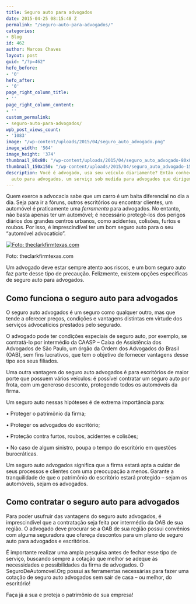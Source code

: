 ```yaml
---
title: Seguro auto para advogados
date: 2015-04-25 08:15:48 Z
permalink: "/seguro-auto-para-advogados/"
categories:
- Blog
id: 462
author: Marcos Chaves
layout: post
guid: "/?p=462"
hefo_before:
- '0'
hefo_after:
- '0'
page_right_column_title:
- ''
page_right_column_content:
- ''
custom_permalink:
- seguro-auto-para-advogados/
wpb_post_views_count:
- '1083'
image: "/wp-content/uploads/2015/04/seguro_auto_advogado.png"
image_width: '564'
image_height: '374'
thumbnail_80x80: "/wp-content/uploads/2015/04/seguro_auto_advogado-80x80.png"
thumbnail_150x150: "/wp-content/uploads/2015/04/seguro_auto_advogado-150x150.png"
description: Você é advogado, usa seu veículo diariamente? Então conheça o seguro
  auto para advogados, um serviço sob medida para advogados que dirigem diariamente.
---
```


Quem exerce a advocacia sabe que um carro é um baita diferencial no dia a dia. Seja para ir a fóruns, outros escritórios ou encontrar clientes, um automóvel é praticamente uma _ferramenta_ para advogados. No entanto, não basta apenas ter um automóvel; é necessário protegê-los dos perigos diários dos grandes centros urbanos, como acidentes, colisões, furtos e roubos. Por isso, é imprescindível ter um bom seguro auto para o seu “automóvel advocatício”.

<div id="attachment_463"  class="wp-caption aligncenter">
  <a href="/wp-content/uploads/2015/04/seguro_auto_advogado.png"><img class="img-adjustment size-full wp-image-463" src="/wp-content/uploads/2015/04/seguro_auto_advogado.png" alt="Foto: theclarkfirmtexas.com" width="564" height="374" srcset="/wp-content/uploads/2015/04/seguro_auto_advogado.png 564w, /wp-content/uploads/2015/04/seguro_auto_advogado-250x166.png 250w, /wp-content/uploads/2015/04/seguro_auto_advogado-120x80.png 120w" sizes="(max-width: 564px) 100vw, 564px" /></a>
  
  <p class="wp-caption-text">
    Foto: theclarkfirmtexas.com
  </p>
</div>

Um advogado deve estar sempre atento aos riscos, e um bom seguro auto faz parte desse tipo de precaução. Felizmente, existem opções específicas de seguro auto para advogados.

## Como funciona o seguro auto para advogados

O seguro auto advogados é um seguro como qualquer outro, mas que tende a oferecer preços, condições e vantagens distintas em virtude dos serviços advocatícios prestados pelo segurado.

O advogado pode ter condições especiais de seguro auto, por exemplo, se contratá-lo por intermédio da CAASP – Caixa de Assistência dos Advogados de São Paulo, um órgão da Ordem dos Advogados do Brasil (OAB), sem fins lucrativos, que tem o objetivo de fornecer vantagens desse tipo aos seus filiados.

Uma outra vantagem do seguro auto advogados é para escritórios de maior porte que possuem vários veículos: é possível contratar um seguro auto por frota, com um generoso desconto, protegendo todos os automóveis da firma.

Um seguro auto nessas hipóteses é de extrema importância para:

• Proteger o patrimônio da firma;
  
• Proteger os advogados do escritório;
  
• Proteção contra furtos, roubos, acidentes e colisões;
  
• No caso de algum sinistro, poupa o tempo do escritório em questões burocráticas.

Um seguro auto advogados significa que a firma estará apta a cuidar de seus processos e clientes com uma preocupação a menos. Garante a tranquilidade de que o patrimônio do escritório estará protegido – sejam os automóveis, sejam os advogados.

## Como contratar o seguro auto para advogados

Para poder usufruir das vantagens do seguro auto advogados, é imprescindível que a contratação seja feita por intermédio da OAB de sua região. O advogado deve procurar se a OAB de sua região possui convênios com alguma seguradora que ofereça descontos para um plano de seguro auto para advogados e escritórios.

É importante realizar uma ampla pesquisa antes de fechar esse tipo de serviço, buscando sempre a cotação que melhor se adeque às necessidades e possibilidades da firma de advogados. O SeguroDeAutomovel.Org possui as ferramentas necessárias para fazer uma cotação de seguro auto advogados sem sair de casa – ou melhor, do escritório!

Faça já a sua e proteja o patrimônio de sua empresa!